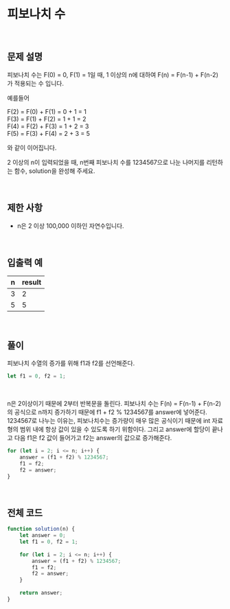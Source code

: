 # 피보나치 수

<br>

## 문제 설명

피보나치 수는 F(0) = 0, F(1) = 1일 때, 1 이상의 n에 대하여 F(n) = F(n-1) + F(n-2) 가 적용되는 수 입니다.

예를들어</br>

F(2) = F(0) + F(1) = 0 + 1 = 1</br>
F(3) = F(1) + F(2) = 1 + 1 = 2</br>
F(4) = F(2) + F(3) = 1 + 2 = 3</br>
F(5) = F(3) + F(4) = 2 + 3 = 5</br>

와 같이 이어집니다.

2 이상의 n이 입력되었을 때, n번째 피보나치 수를 1234567으로 나눈 나머지를 리턴하는 함수, solution을 완성해 주세요.

<br>

## 제한 사항

- n은 2 이상 100,000 이하인 자연수입니다.

<br>

## 입출력 예

|n|result|
|---|---|
|3|2|
|5|5|

<br>

## 풀이

피보나치 수열의 증가를 위해 f1과 f2를 선언해준다.

````javascript
let f1 = 0, f2 = 1;
````
<br>

n은 2이상이기 때문에 2부터 반복문을 돌린다. 피보나치 수는 F(n) = F(n-1) + F(n-2) 의 공식으로 n까지 증가하기 때문에 f1 + f2 % 1234567를 answer에 넣어준다.
1234567로 나누는 이유는, 피보나치수는 증가량이 매우 많은 공식이기 때문에 int 자료형의 범위 내에 항상 값이 있을 수 있도록 하기 위함이다.
그리고 answer에 할당이 끝나고 다음 f1은 f2 값이 들어가고 f2는 answer의 값으로 증가해준다.


````javascript
for (let i = 2; i <= n; i++) {
    answer = (f1 + f2) % 1234567;
    f1 = f2;
    f2 = answer;
}
````

<br>

## 전체 코드

````javascript
function solution(n) {
    let answer = 0;
    let f1 = 0, f2 = 1;
    
    for (let i = 2; i <= n; i++) {
        answer = (f1 + f2) % 1234567;
        f1 = f2;
        f2 = answer;
    }
    
    return answer;
}
````

